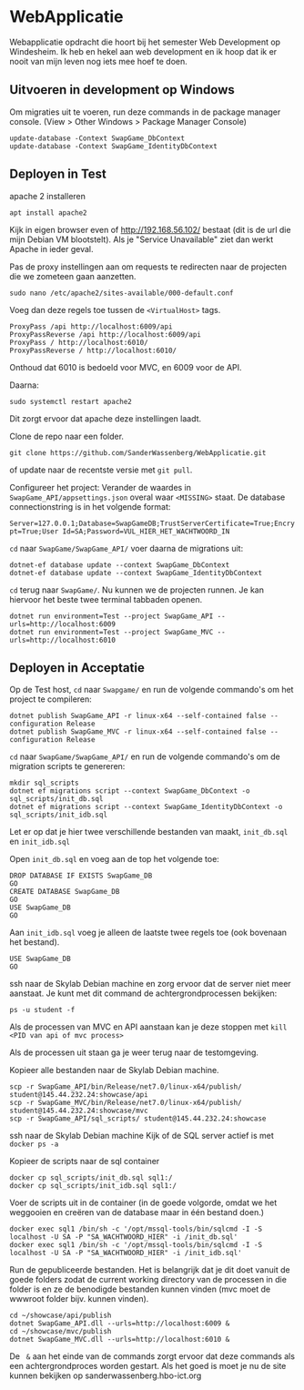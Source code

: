 # WebApplicatie
Webapplicatie opdracht die hoort bij het semester Web Development op Windesheim. Ik heb en hekel aan web development en ik hoop dat ik er nooit van mijn leven nog iets mee hoef te doen.

## Uitvoeren in development op Windows
Om migraties uit te voeren, run deze commands in de package manager console.
(View > Other Windows > Package Manager Console)

```
update-database -Context SwapGame_DbContext
update-database -Context SwapGame_IdentityDbContext
```

## Deployen in Test
apache 2 installeren

`apt install apache2`

Kijk in eigen browser even of http://192.168.56.102/ bestaat (dit is de url die mijn Debian VM blootstelt).
Als je "Service Unavailable" ziet dan werkt Apache in ieder geval.

Pas de proxy instellingen aan om requests te redirecten naar de projecten die we zometeen gaan aanzetten.

`sudo nano /etc/apache2/sites-available/000-default.conf`

Voeg dan deze regels toe tussen de `<VirtualHost>` tags.

```
ProxyPass /api http://localhost:6009/api
ProxyPassReverse /api http://localhost:6009/api
ProxyPass / http://localhost:6010/
ProxyPassReverse / http://localhost:6010/
```

Onthoud dat 6010 is bedoeld voor MVC, en 6009 voor de API. 

Daarna:

`sudo systemctl restart apache2`

Dit zorgt ervoor dat apache deze instellingen laadt.

Clone de repo naar een folder. 

`git clone https://github.com/SanderWassenberg/WebApplicatie.git`

of update naar de recentste versie met `git pull`. 

Configureer het project: Verander de waardes in `SwapGame_API/appsettings.json` overal waar `<MISSING>` staat.
De database connectionstring is in het volgende format:

`Server=127.0.0.1;Database=SwapGameDB;TrustServerCertificate=True;Encrypt=True;User Id=SA;Password=VUL_HIER_HET_WACHTWOORD_IN`

`cd` naar `SwapGame/SwapGame_API/` voer daarna de migrations uit:

```
dotnet-ef database update --context SwapGame_DbContext
dotnet-ef database update --context SwapGame_IdentityDbContext
```

`cd` terug naar `SwapGame/`. Nu kunnen we de projecten runnen. Je kan hiervoor het beste twee terminal tabbaden openen.

```
dotnet run environment=Test --project SwapGame_API --urls=http://localhost:6009
dotnet run environment=Test --project SwapGame_MVC --urls=http://localhost:6010
```

## Deployen in Acceptatie
Op de Test host, `cd` naar `Swapgame/` en run de volgende commando's om het project te compileren:

```
dotnet publish SwapGame_API -r linux-x64 --self-contained false --configuration Release
dotnet publish SwapGame_MVC -r linux-x64 --self-contained false --configuration Release
```

`cd` naar `SwapGame/SwapGame_API/` en run de volgende commando's om de migration scripts te genereren:

```
mkdir sql_scripts
dotnet ef migrations script --context SwapGame_DbContext -o sql_scripts/init_db.sql
dotnet ef migrations script --context SwapGame_IdentityDbContext -o sql_scripts/init_idb.sql
```

Let er op dat je hier twee verschillende bestanden van maakt, `init_db.sql` en `init_idb.sql`

Open `init_db.sql` en voeg aan de top het volgende toe:

```
DROP DATABASE IF EXISTS SwapGame_DB
GO
CREATE DATABASE SwapGame_DB
GO
USE SwapGame_DB
GO
```

Aan `init_idb.sql` voeg je alleen de laatste twee regels toe (ook bovenaan het bestand).

```
USE SwapGame_DB
GO
```

ssh naar de Skylab Debian machine en zorg ervoor dat de server niet meer aanstaat. Je kunt met dit command de achtergrondprocessen bekijken:

`ps -u student -f`

Als de processen van MVC en API aanstaan kan je deze stoppen met `kill <PID van api of mvc process>`

Als de processen uit staan ga je weer terug naar de testomgeving.

Kopieer alle bestanden naar de Skylab Debian machine.

```
scp -r SwapGame_API/bin/Release/net7.0/linux-x64/publish/ student@145.44.232.24:showcase/api
scp -r SwapGame_MVC/bin/Release/net7.0/linux-x64/publish/ student@145.44.232.24:showcase/mvc
scp -r SwapGame_API/sql_scripts/ student@145.44.232.24:showcase
```

ssh naar de Skylab Debian machine
Kijk of de SQL server actief is met `docker ps -a`

Kopieer de scripts naar de sql container

```
docker cp sql_scripts/init_db.sql sql1:/
docker cp sql_scripts/init_idb.sql sql1:/
```

Voer de scripts uit in de container (in de goede volgorde, omdat we het weggooien en creëren van de database maar in één bestand doen.)

```
docker exec sql1 /bin/sh -c '/opt/mssql-tools/bin/sqlcmd -I -S localhost -U SA -P "SA_WACHTWOORD_HIER" -i /init_db.sql'
docker exec sql1 /bin/sh -c '/opt/mssql-tools/bin/sqlcmd -I -S localhost -U SA -P "SA_WACHTWOORD_HIER" -i /init_idb.sql'
```

Run de gepubliceerde bestanden. Het is belangrijk dat je dit doet vanuit de goede folders zodat 
de current working directory van de processen in die folder is en ze de benodigde bestanden kunnen vinden 
(mvc moet de wwwroot folder bijv. kunnen vinden).

```
cd ~/showcase/api/publish
dotnet SwapGame_API.dll --urls=http://localhost:6009 &
cd ~/showcase/mvc/publish
dotnet SwapGame_MVC.dll --urls=http://localhost:6010 &
```

De ` &` aan het einde van de commands zorgt ervoor dat deze commands als een achtergrondproces worden gestart.
Als het goed is moet je nu de site kunnen bekijken op sanderwassenberg.hbo-ict.org




